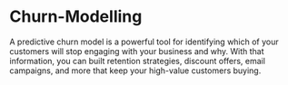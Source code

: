 # Churn-Modelling
A predictive churn model is a powerful tool for identifying which of your customers will stop engaging with your business and why. With that information, you can built retention strategies, discount offers, email campaigns, and more that keep your high-value customers buying. 
